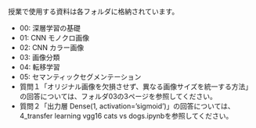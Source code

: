 授業で使用する資料は各フォルダに格納されています。
* 00: 深層学習の基礎
* 01: CNN モノクロ画像
* 02: CNN カラー画像
* 03: 画像分類
* 04: 転移学習
* 05: セマンティックセグメンテーション
* 質問１「オリジナル画像を欠損させず、異なる画像サイズを統一する方法」の回答については、フォルダ03の3ページを参照してください。
* 質問２「出力層 Dense(1, activation=’sigmoid’)」の回答については、4_transfer learning vgg16 cats vs  dogs.ipynbを参照してください。

